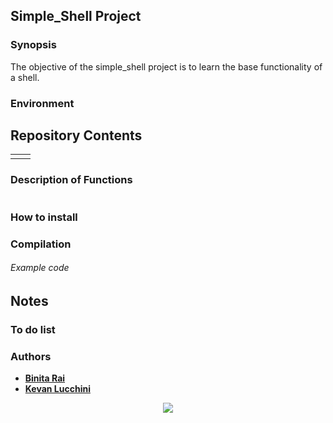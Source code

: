## Simple_Shell Project
### Synopsis
The objective of the simple_shell project is to learn the base functionality of a shell.

### Environment

## Repository Contents

|	|	|
| ----- | ----- |
|	|	|

### Description of Functions

|	|	|
| ----- | ----- |

### How to install

### Compilation

###### Example code

## Notes

### To do list


### Authors

* [**Binita Rai**](https://github.com/rayraib)
* [**Kevan Lucchini**](https://github.com/kevanlucc)

<p align="center">
<a href="https://www.holbertonschool.com"><img src="https://intranet.hbtn.io/assets/holberton-logo-simplified-d4e8a1e8bf5ad93c8c3ce32895b4b53749b477b7ba7342d7f064e6883bcd3be2.png"></a>
</p>
